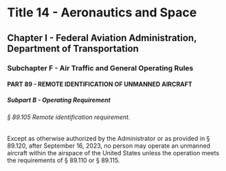 
# Title 14 - Aeronautics and Space
## Chapter I - Federal Aviation Administration, Department of Transportation
### Subchapter F - Air Traffic and General Operating Rules
#### PART 89 - REMOTE IDENTIFICATION OF UNMANNED AIRCRAFT
##### Subpart B - Operating Requirement
###### § 89.105 Remote identification requirement.

Except as otherwise authorized by the Administrator or as provided in § 89.120, after September 16, 2023, no person may operate an unmanned aircraft within the airspace of the United States unless the operation meets the requirements of § 89.110 or § 89.115.
